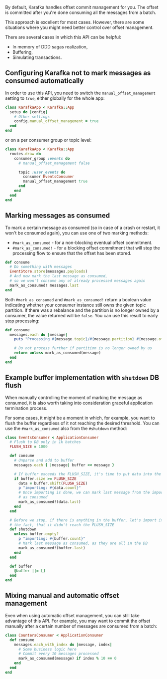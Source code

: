 By default, Karafka handles offset commit management for you. The offset is committed after you're done consuming all the messages from a batch.

This approach is excellent for most cases. However, there are some situations where you might need better control over offset management.

There are several cases in which this API can be helpful:

- In memory of DDD sagas realization,
- Buffering,
- Simulating transactions.

## Configuring Karafka not to mark messages as consumed automatically

In order to use this API, you need to switch the ```manual_offset_management``` setting to `true`, either globally for the whole app:

```ruby
class KarafkaApp < Karafka::App
  setup do |config|
    # Other settings
    config.manual_offset_management = true
  end
end
```

or on a per consumer group or topic level:

```ruby
class KarafkaApp < Karafka::App
  routes.draw do
    consumer_group :events do
      # manual_offset_management false

      topic :user_events do
        consumer EventsConsumer
        manual_offset_management true
      end
    end
  end
end
```
## Marking messages as consumed

To mark a certain message as consumed (so in case of a crash or restart, it won't be consumed again), you can use one of two marking methods:

- ```#mark_as_consumed``` - for a non-blocking eventual offset commitment.
- ```#mark_as_consumed!``` - for a blocking offset commitment that will stop the processing flow to ensure that the offset has been stored.

```ruby
def consume
  # Do something with messages
  EventStore.store(messages.payloads)
  # And now mark the last message as consumed,
  # so we won't consume any of already processed messages again
  mark_as_consumed! messages.last
end
```

Both `#mark_as_consumed` and `#mark_as_consumed!` return a boolean value indicating whether your consumer instance still owns the given topic partition. If there was a rebalance and the partition is no longer owned by a consumer, the value returned will be `false`. You can use this result to early stop processing:

```ruby
def consume
  messages.each do |message|
    puts "Processing #{message.topic}/#{message.partition} #{message.offset}"

    # Do not process further if partition is no longer owned by us
    return unless mark_as_consumed(message)
  end
end
```

## Example buffer implementation with ```shutdown``` DB flush

When manually controlling the moment of marking the message as consumed, it is also worth taking into consideration graceful application termination process.

For some cases, it might be a moment in which, for example, you want to flush the buffer regardless of it not reaching the desired threshold. You can use the ```#mark_as_consumed``` also from the `#shutdown` method:

```ruby
class EventsConsumer < ApplicationConsumer
  # Flush to DB only in 1k batches
  FLUSH_SIZE = 1000

  def consume
    # Unparse and add to buffer
    messages.each { |message| buffer << message }

    # If buffer exceeds the FLUSH_SIZE, it's time to put data into the DB
    if buffer.size >= FLUSH_SIZE
      data = buffer.shift(FLUSH_SIZE)
      p "importing: #{data.count}"
      # Once importing is done, we can mark last message from the imported set
      # as consumed
      mark_as_consumed!(data.last)
    end
  end

  # Before we stop, if there is anything in the buffer, let's import it despite
  # the fact, that it didn't reach the FLUSH_SIZE
  def shutdown
    unless buffer.empty?
      p "importing: #{buffer.count}"
      # Mark last message as consumed, as they are all in the DB
      mark_as_consumed!(buffer.last)
    end
  end

  def buffer
    @buffer ||= []
  end
end
```

## Mixing manual and automatic offset management

Even when using automatic offset management, you can still take advantage of this API. For example, you may want to commit the offset manually after a certain number of messages are consumed from a batch:

```ruby
class CountersConsumer < ApplicationConsumer
  def consume
    messages.each_with_index do |message, index|
      # Some business logic here
      # Commit every 10 messages processed
      mark_as_consumed(message) if index % 10 == 0
    end
  end
end
```
